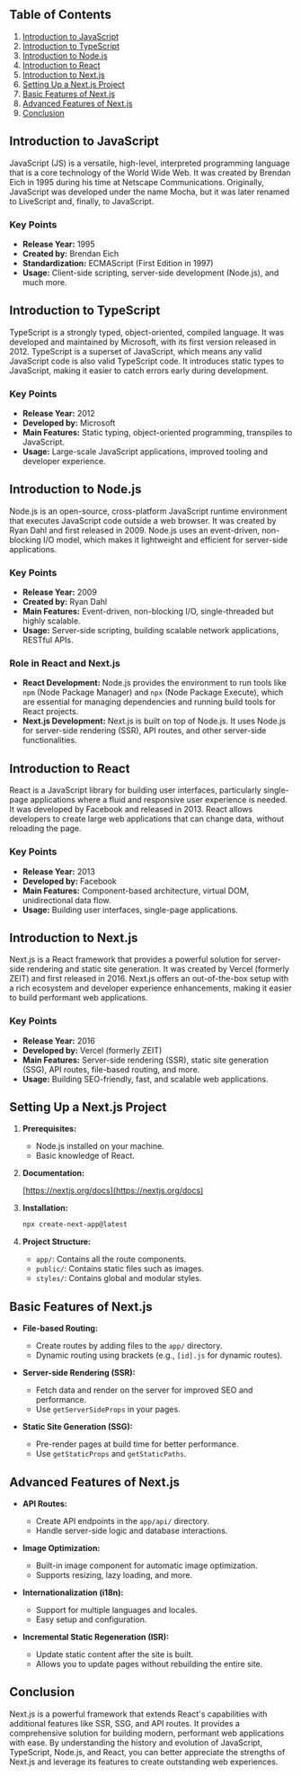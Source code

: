 


## Table of Contents
1. [Introduction to JavaScript](#introduction-to-javascript)
2. [Introduction to TypeScript](#introduction-to-typescript)
3. [Introduction to Node.js](#introduction-to-nodejs)
4. [Introduction to React](#introduction-to-react)
5. [Introduction to Next.js](#introduction-to-nextjs)
6. [Setting Up a Next.js Project](#setting-up-a-nextjs-project)
7. [Basic Features of Next.js](#basic-features-of-nextjs)
8. [Advanced Features of Next.js](#advanced-features-of-nextjs)
9. [Conclusion](#conclusion)

## Introduction to JavaScript

JavaScript (JS) is a versatile, high-level, interpreted programming language that is a core technology of the World Wide Web. It was created by Brendan Eich in 1995 during his time at Netscape Communications. Originally, JavaScript was developed under the name Mocha, but it was later renamed to LiveScript and, finally, to JavaScript. 

### Key Points
- **Release Year:** 1995
- **Created by:** Brendan Eich
- **Standardization:** ECMAScript (First Edition in 1997)
- **Usage:** Client-side scripting, server-side development (Node.js), and much more.

## Introduction to TypeScript

TypeScript is a strongly typed, object-oriented, compiled language. It was developed and maintained by Microsoft, with its first version released in 2012. TypeScript is a superset of JavaScript, which means any valid JavaScript code is also valid TypeScript code. It introduces static types to JavaScript, making it easier to catch errors early during development.

### Key Points
- **Release Year:** 2012
- **Developed by:** Microsoft
- **Main Features:** Static typing, object-oriented programming, transpiles to JavaScript.
- **Usage:** Large-scale JavaScript applications, improved tooling and developer experience.

## Introduction to Node.js

Node.js is an open-source, cross-platform JavaScript runtime environment that executes JavaScript code outside a web browser. It was created by Ryan Dahl and first released in 2009. Node.js uses an event-driven, non-blocking I/O model, which makes it lightweight and efficient for server-side applications.

### Key Points
- **Release Year:** 2009
- **Created by:** Ryan Dahl
- **Main Features:** Event-driven, non-blocking I/O, single-threaded but highly scalable.
- **Usage:** Server-side scripting, building scalable network applications, RESTful APIs.

### Role in React and Next.js
- **React Development:** Node.js provides the environment to run tools like `npm` (Node Package Manager) and `npx` (Node Package Execute), which are essential for managing dependencies and running build tools for React projects.
- **Next.js Development:** Next.js is built on top of Node.js. It uses Node.js for server-side rendering (SSR), API routes, and other server-side functionalities.

## Introduction to React

React is a JavaScript library for building user interfaces, particularly single-page applications where a fluid and responsive user experience is needed. It was developed by Facebook and released in 2013. React allows developers to create large web applications that can change data, without reloading the page.

### Key Points
- **Release Year:** 2013
- **Developed by:** Facebook
- **Main Features:** Component-based architecture, virtual DOM, unidirectional data flow.
- **Usage:** Building user interfaces, single-page applications.

## Introduction to Next.js

Next.js is a React framework that provides a powerful solution for server-side rendering and static site generation. It was created by Vercel (formerly ZEIT) and first released in 2016. Next.js offers an out-of-the-box setup with a rich ecosystem and developer experience enhancements, making it easier to build performant web applications.

### Key Points
- **Release Year:** 2016
- **Developed by:** Vercel (formerly ZEIT)
- **Main Features:** Server-side rendering (SSR), static site generation (SSG), API routes, file-based routing, and more.
- **Usage:** Building SEO-friendly, fast, and scalable web applications.

## Setting Up a Next.js Project

1. **Prerequisites:**
   - Node.js installed on your machine.
   - Basic knowledge of React.
2. **Documentation:**

    [https://nextjs.org/docs](https://nextjs.org/docs)


2. **Installation:**
   ```bash
   npx create-next-app@latest 
   ```

3. **Project Structure:**
   - `app/`: Contains all the route components.
   - `public/`: Contains static files such as images.
   - `styles/`: Contains global and modular styles.

## Basic Features of Next.js

- **File-based Routing:**
  - Create routes by adding files to the `app/` directory.
  - Dynamic routing using brackets (e.g., `[id].js` for dynamic routes).

- **Server-side Rendering (SSR):**
  - Fetch data and render on the server for improved SEO and performance.
  - Use `getServerSideProps` in your pages.

- **Static Site Generation (SSG):**
  - Pre-render pages at build time for better performance.
  - Use `getStaticProps` and `getStaticPaths`.

## Advanced Features of Next.js

- **API Routes:**
  - Create API endpoints in the `app/api/` directory.
  - Handle server-side logic and database interactions.

- **Image Optimization:**
  - Built-in image component for automatic image optimization.
  - Supports resizing, lazy loading, and more.

- **Internationalization (i18n):**
  - Support for multiple languages and locales.
  - Easy setup and configuration.

- **Incremental Static Regeneration (ISR):**
  - Update static content after the site is built.
  - Allows you to update pages without rebuilding the entire site.

## Conclusion

Next.js is a powerful framework that extends React's capabilities with additional features like SSR, SSG, and API routes. It provides a comprehensive solution for building modern, performant web applications with ease. By understanding the history and evolution of JavaScript, TypeScript, Node.js, and React, you can better appreciate the strengths of Next.js and leverage its features to create outstanding web experiences.

